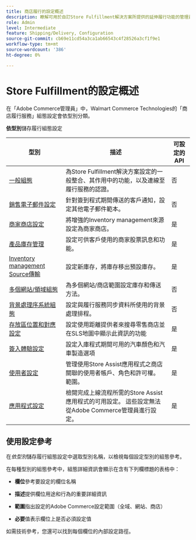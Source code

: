 ```yaml
---
title: 商店履行的設定概述
description: 瞭解可用於自訂Store Fulfillment解決方案所提供的延伸履行功能的管理員組態設定型別，以及完成組態的相關說明連結。
role: Admin
level: Intermediate
feature: Shipping/Delivery, Configuration
source-git-commit: cb69e11cd54a3ca1ab66543c4f28526a3cf1f9e1
workflow-type: tm+mt
source-wordcount: '386'
ht-degree: 0%

---
```


# Store Fulfillment的設定概述

在「Adobe Commerce管理員」中，Walmart Commerce Technologies的「商店履行服務」組態設定會依型別分類。

**依型別**&#x200B;儲存履行組態設定

| **型別** | **描述** | **可設定的API** |
|--------------------------------------------------------------------------|--------------------------------------------------------------------------------------------------------------------------------------------------------------------------|----------------------|
| [一般組態](enable-general.md) | 為Store Fulfillment解決方案設定的一般整合、其作用中的功能，以及連線至履行服務的認證。 | 否 |
| [銷售電子郵件設定](sales-emails.md) | 針對簽到程式期間傳送的客戶通知，設定其他電子郵件範本。 | 否 |
| [商家商店設定](merchant-store-configuration.md) | 將增強的Inventory management來源設定為商家商店。 | 是 |
| [產品庫存管理](product-stock.md) | 設定可供客戶使用的商家股票訊息和功能。 | 是 |
| [Inventory management Source傳輸](inventory-stock-transfer.md) | 設定新庫存，將庫存移出預設庫存。 | 是 |
| [多個網站/領域組態](multi-site-and-scope-config.md) | 為多個網站/商店範圍設定庫存和傳送方法。 | 否 |
| [背景處理序系統組態](background-processes.md) | 設定與履行服務同步資料所使用的背景處理排程。 | 否 |
| [存放區位置和對應設定](store-location-map-provider-setup.md) | 設定使用距離提供者來搜尋零售商店並在SLS地圖中顯示此資訊的功能 | 是 |
| [簽入體驗設定](check-in-experience-setup.md) | 設定入庫程式期間可用的汽車顏色和汽車製造選項 | 是 |
| [使用者設定](user-setup.md) | 管理使用Store Assist應用程式之商店關聯的使用者帳戶、角色和許可權。 範圍。 | 是 |
| [應用程式設定](app-setup.md) | 檢閱完成上線流程所需的Store Assist應用程式的可用設定。 這些設定無法從Adobe Commerce管理員進行設定。 | 是 |

## 使用設定參考

在&#x200B;_依型別_&#x200B;儲存履行組態設定中選取型別名稱，以檢視每個設定型別的組態參考。

在每種型別的組態參考中，組態詳細資訊會顯示在含有下列欄標題的表格中：

- **欄位**&#x200B;參考要設定的欄位名稱

- **描述**&#x200B;提供欄位用途和行為的重要詳細資訊

- **範圍**&#x200B;指出設定的Adobe Commerce設定範圍（全域、網站、商店）

- **必要**&#x200B;值表示欄位上是否必須設定值

如需技術參考，您還可以找到每個欄位的內部設定路徑。
